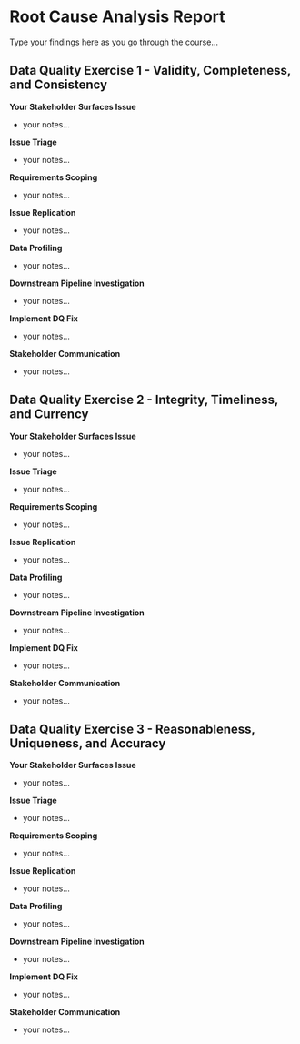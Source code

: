 # Root Cause Analysis Report
Type your findings here as you go through the course...

## Data Quality Exercise 1 - Validity, Completeness, and Consistency

**Your Stakeholder Surfaces Issue**
- your notes...

**Issue Triage**
- your notes...

**Requirements Scoping**
- your notes...

**Issue Replication**
- your notes...

**Data Profiling**
- your notes...

**Downstream Pipeline Investigation**
- your notes...

**Implement DQ Fix**
- your notes...

**Stakeholder Communication**
- your notes...

## Data Quality Exercise 2 - Integrity, Timeliness, and Currency

**Your Stakeholder Surfaces Issue**
- your notes...

**Issue Triage**
- your notes...

**Requirements Scoping**
- your notes...

**Issue Replication**
- your notes...

**Data Profiling**
- your notes...

**Downstream Pipeline Investigation**
- your notes...

**Implement DQ Fix**
- your notes...

**Stakeholder Communication**
- your notes...

## Data Quality Exercise 3 - Reasonableness, Uniqueness, and Accuracy

**Your Stakeholder Surfaces Issue**
- your notes...

**Issue Triage**
- your notes...

**Requirements Scoping**
- your notes...

**Issue Replication**
- your notes...

**Data Profiling**
- your notes...

**Downstream Pipeline Investigation**
- your notes...

**Implement DQ Fix**
- your notes...

**Stakeholder Communication**
- your notes...